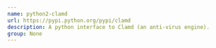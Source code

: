 ```yaml
---
name: python2-clamd
url: https://pypi.python.org/pypi/clamd
description: A python interface to Clamd (an anti-virus engine).
group: None
---
```

